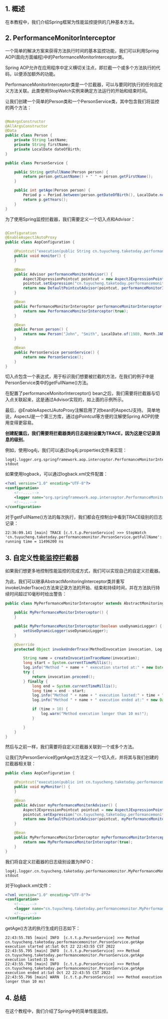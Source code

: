 ## 1. 概述

在本教程中，我们介绍Spring框架为性能监控提供的几种基本方法。

## 2. PerformanceMonitorInterceptor

一个简单的解决方案来获得方法执行时间的基本监控功能，我们可以利用Spring AOP(面向方面编程)中的PerformanceMonitorInterceptor类。

Spring AOP允许在应用程序中定义横切关注点，即拦截一个或多个方法执行的代码，以便添加额外的功能。

PerformanceMonitorInterceptor类是一个拦截器，可以与要同时执行的任何自定义方法关联。此类使用StopWatch实例来确定方法运行的开始和结束时间。

让我们创建一个简单的Person类和一个PersonService类，其中包含我们将监控的两个方法：

```java

@NoArgsConstructor
@AllArgsConstructor
@Data
public class Person {
    private String lastName;
    private String firstName;
    private LocalDate dateOfBirth;
}
```

```java
public class PersonService {

    public String getFullName(Person person) {
        return person.getLastName() + " " + person.getFirstName();
    }

    public int getAge(Person person) {
        Period p = Period.between(person.getDateOfBirth(), LocalDate.now());
        return p.getYears();
    }
}
```

为了使用Spring监控拦截器，我们需要定义一个切入点和Advisor：

```java

@Configuration
@EnableAspectJAutoProxy
public class AopConfiguration {

    @Pointcut("execution(public String cn.tuyucheng.taketoday.performancemonitor.PersonService.getFullName(..))")
    public void monitor() {
    }

    @Bean
    public Advisor performanceMonitorAdvisor() {
        AspectJExpressionPointcut pointcut = new AspectJExpressionPointcut();
        pointcut.setExpression("cn.tuyucheng.taketoday.performancemonitor.AopConfiguration.monitor()");
        return new DefaultPointcutAdvisor(pointcut, performanceMonitorInterceptor());
    }

    @Bean
    public PerformanceMonitorInterceptor performanceMonitorInterceptor() {
        return new PerformanceMonitorInterceptor(true);
    }

    @Bean
    public Person person() {
        return new Person("John", "Smith", LocalDate.of(1980, Month.JANUARY, 12));
    }

    @Bean
    public PersonService personService() {
        return new PersonService();
    }
}
```

切入点包含一个表达式，用于标识我们想要被拦截的方法，在我们的例子中是PersonService类中的getFullName()方法。

在配置了performanceMonitorInterceptor() bean之后，我们需要将拦截器与切入点关联起来，这是通过Advisor实现的，如上面的示例所示。

最后，@EnableAspectJAutoProxy注解启用了对bean的AspectJ支持。
简单地说，AspectJ是一个第三方库，通过@Pointcut等方便的注解使Spring AOP的使用变得更容易。

**创建配置后，我们需要将拦截器类的日志级别设置为TRACE，因为这是它记录消息的级别**。

例如，使用log4j，我们可以通过log4j.properties文件来实现：

```properties
log4j.logger.org.springframework.aop.interceptor.PerformanceMonitorInterceptor=TRACE, stdout
```

如果使用logback，可以通过logback.xml文件配置：

```xml
<?xml version="1.0" encoding="UTF-8"?>
<configuration>
    <!--....-->
    <logger name="org.springframework.aop.interceptor.PerformanceMonitorInterceptor" level="TRACE"/>
    <!--...-->
</configuration>
```

对于getFullName()方法的每次执行，我们都会在控制台中看到TRACE级别的日志记录：

```text
22:36:09.141 [main] TRACE [c.t.t.p.PersonService] >>> StopWatch 'cn.tuyucheng.taketoday.performancemonitor.PersonService.getFullName': running time = 11496200 ns 
```

## 3. 自定义性能监控拦截器

如果我们想更多地控制性能监控的完成方式，我们可以实现自己的自定义拦截器。

为此，我们可以继承AbstractMonitoringInterceptor类并重写invokeUnderTrace()方法来记录方法的开始、结束和持续时间，并在方法执行持续时间超过10毫秒时给出警告：

```java
public class MyPerformanceMonitorInterceptor extends AbstractMonitoringInterceptor {

    public MyPerformanceMonitorInterceptor() {
    }

    public MyPerformanceMonitorInterceptor(boolean useDynamicLogger) {
        setUseDynamicLogger(useDynamicLogger);
    }

    @Override
    protected Object invokeUnderTrace(MethodInvocation invocation, Log log) throws Throwable {

        String name = createInvocationTraceName(invocation);
        long start = System.currentTimeMillis();
        log.info("Method " + name + " execution started at:" + new Date());
        try {
            return invocation.proceed();
        } finally {
            long end = System.currentTimeMillis();
            long time = end - start;
            log.info("Method " + name + " execution lasted:" + time + " ms");
            log.info("Method " + name + " execution ended at:" + new Date());

            if (time > 10) {
                log.warn("Method execution longer than 10 ms!");
            }

        }
    }
}
```

然后与之前一样，我们需要将自定义拦截器关联到一个或多个方法。

让我们为PersonService的getAge()方法定义一个切入点，并将其与我们创建的拦截器相关联：

```java
public class AopConfiguration {

    @Pointcut("execution(public int cn.tuyucheng.taketoday.performancemonitor.PersonService.getAge(..))")
    public void myMonitor() {
    }

    @Bean
    public Advisor myPerformanceMonitorAdvisor() {
        AspectJExpressionPointcut pointcut = new AspectJExpressionPointcut();
        pointcut.setExpression("cn.tuyucheng.taketoday.performancemonitor.AopConfiguration.myMonitor()");
        return new DefaultPointcutAdvisor(pointcut, myPerformanceMonitorInterceptor());
    }

    @Bean
    public MyPerformanceMonitorInterceptor myPerformanceMonitorInterceptor() {
        return new MyPerformanceMonitorInterceptor(true);
    }
}
```

我们将自定义拦截器的日志级别设置为INFO：

```properties
log4j.logger.cn.tuyucheng.taketoday.performancemonitor.MyPerformanceMonitorInterceptor=INFO, stdout
```

对于logback.xml文件：

```xml
<?xml version="1.0" encoding="UTF-8"?>
<configuration>
    <!--...-->
    <logger name="cn.tuyucheng.taketoday.performancemonitor.MyPerformanceMonitorInterceptor" level="INFO"/>
    <!--...-->
</configuration>
```

getAge()方法的执行生成的日志如下：

```text
22:43:55.785 [main] INFO  [c.t.t.p.PersonService] >>> Method cn.tuyucheng.taketoday.performancemonitor.PersonService.getAge execution started at:Sat Oct 22 22:43:55 CST 2022 
22:43:55.795 [main] INFO  [c.t.t.p.PersonService] >>> Method cn.tuyucheng.taketoday.performancemonitor.PersonService.getAge execution lasted:15 ms 
22:43:55.796 [main] INFO  [c.t.t.p.PersonService] >>> Method cn.tuyucheng.taketoday.performancemonitor.PersonService.getAge execution ended at:Sat Oct 22 22:43:55 CST 2022 
22:43:55.796 [main] WARN  [c.t.t.p.PersonService] >>> Method execution longer than 10 ms! 
```

## 4. 总结

在这个教程中，我们介绍了Spring中的简单性能监控。